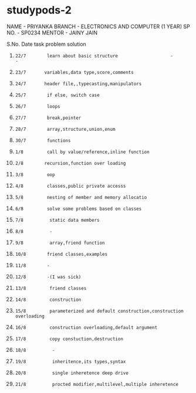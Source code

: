 # studypods-2

NAME - PRIYANKA
BRANCH - ELECTRONICS AND COMPUTER (1 YEAR)
SP NO. - SP0234
MENTOR - JAINY JAIN

S.No.    Date                 task                               problem             solution 
 1.     22/7        learn about basic structure                    -                    -
 2.     23/7       variables,data type,score,comments             
 3.     24/7       header file,,typecasting,manipulators      
 4.     25/7        if else, switch case
 5.     26/7        loops          
 6.     27/7        break,pointer 
 7.     28/7        array,structure,union,enum
 8.     30/7        functions
 9.     1/8         call by value/reference,inline function
 10.     2/8        recursion,function over loading
 11.     3/8         oop
 12.     4/8         classes,public private accesss
 13.     5/8         nesting of member and memory allocatio
 14.     6/8         solve some problems based on classes
 15.     7/8          static data members
 16.     8/8          -
 17.     9/8          array,friend function
 18.     10/8        friend classes,examples
 19.     11/8        -
 20.     12/8        -(I was sick)
 21.     13/8         friend classes
 22.     14/8         construction
 23.     15/8         parameterized and default construction,construction overloading
 24.     16/8         construction overloading,default argument
 25.     17/8         copy constuction,destruction
 26.     18/8          -
 27.     19/8          inheritence,its types,syntax
 28.     20/8          single inheretence deep drive
 29.     21/8          procted modifier,multilevel,multiple inheretence
